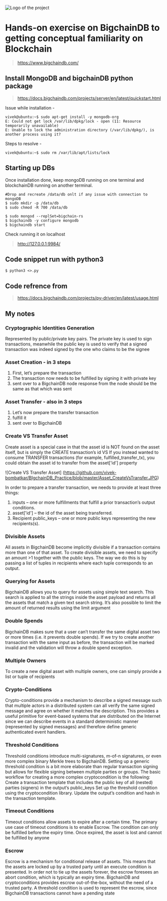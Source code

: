 ![Logo of the project](https://github.com/vivek-bombatkar/BIgchainDB_Practice/blob/master/bigchaindb_logo.JPG)

# Hands-on exercise on BigchainDB to getting conceptual familiarity on Blockchain 
> https://www.bigchaindb.com/


## Install MongoDB and bigchainDB python package
> https://docs.bigchaindb.com/projects/server/en/latest/quickstart.html

Issue while installation - 
```shell
vivek@ubuntu:~$ sudo apt-get install -y mongodb-org
E: Could not get lock /var/lib/dpkg/lock - open (11: Resource temporarily unavailable)
E: Unable to lock the administration directory (/var/lib/dpkg/), is another process using it?
```
Steps to resolve - 
```shell
vivek@ubuntu:~$ sudo rm /var/lib/apt/lists/lock
```

## Starting up DBs
Once installation done, keep mongoDB running on one terminal and blockchainDB running on another terminal.

```shell
#Drop and recreate /data/db onlt if any issue with connection to mongoDB
$ sudo mkdir -p /data/db
$ sudo chmod -R 700 /data/db

$ sudo mongod --replSet=bigchain-rs
$ bigchaindb -y configure mongodb
$ bigchaindb start
```

Check running it on localhost
> http://127.0.0.1:9984/


## Code snippet run with python3
```Shell
$ python3 <>.py
```

## Code refrence from
> https://docs.bigchaindb.com/projects/py-driver/en/latest/usage.html

## My notes

### Cryptographic Identities Generation
Represented by public/private key pairs. The private key is used to sign transactions, meanwhile the public key is used to verify that a signed transaction was indeed signed by the one who claims to be the signee

### Asset Creation - in 3 steps
1. First, let’s prepare the transaction
2. The transaction now needs to be fulfilled by signing it with private key
3. sent over to a BigchainDB node
response from the node should be the same as that which was sent

### Asset Transfer - also in 3 steps
1. Let’s now prepare the transfer transaction
2. fulfill it
3. sent over to BigchainDB

### Create VS Transfer Asset
Create asset is a special case in that the asset id is NOT found on the asset itself, but is simply the CREATE transaction’s id VS If you instead wanted to consume TRANSFER transactions (for example, fulfilled_transfer_tx), you could obtain the asset id to transfer from the asset['id'] property

![Create VS Transfer Asset] (https://github.com/vivek-bombatkar/BIgchainDB_Practice/blob/master/Asset_CreateVsTransfer.JPG)


In order to prepare a transfer transaction, we needs to provide at least three things:
1. inputs – one or more fulfillments that fulfill a prior transaction’s output conditions.
2. asset['id'] – the id of the asset being transferred.
3. Recipient public_keys – one or more public keys representing the new recipients(s).

### Divisible Assets
All assets in BigchainDB become implicitly divisible if a transaction contains more than one of that asset. To create divisible assets, we need to specify an amount >1 together with the public keys. The way we do this is by passing a list of tuples in recipients where each tuple corresponds to an output.

### Querying for Assets
BigchainDB allows you to query for assets using simple text search. This search is applied to all the strings inside the asset payload and returns all the assets that match a given text search string. It’s also possible to limit the amount of returned results using the limit argument

### Double Spends
BigchainDB makes sure that a user can’t transfer the same digital asset two or more times (i.e. it prevents double spends). If we try to create another transaction with the same input as before, the transaction will be marked invalid and the validation will throw a double spend exception.

### Multiple Owners
To create a new digital asset with multiple owners, one can simply provide a list or tuple of recipients

### Crypto-Conditions 
Crypto-conditions provide a mechanism to describe a signed message such that multiple actors in a distributed system can all verify the same signed message and agree on whether it matches the description.
This provides a useful primitive for event-based systems that are distributed on the Internet since we can describe events in a standard deterministic manner (represented by signed messages) and therefore define generic authenticated event handlers.

### Threshold Conditions
Threshold conditions introduce multi-signatures, m-of-n signatures, or even more complex binary Merkle trees to BigchainDB.
Setting up a generic threshold condition is a bit more elaborate than regular transaction signing but allows for flexible signing between multiple parties or groups.
The basic workflow for creating a more complex cryptocondition is the following:
Create a transaction template that includes the public key of all (nested) parties (signers) in the output‘s public_keys
Set up the threshold condition using the cryptocondition library. Update the output’s condition and hash in the transaction template.

### Timeout Conditions
Timeout conditions allow assets to expire after a certain time. The primary use case of timeout conditions is to enable Escrow.
The condition can only be fulfilled before the expiry time. Once expired, the asset is lost and cannot be fulfilled by anyone

### Escrow
Escrow is a mechanism for conditional release of assets.
This means that the assets are locked up by a trusted party until an execute condition is presented. In order not to tie up the assets forever, the escrow foresees an abort condition, which is typically an expiry time.
BigchainDB and cryptoconditions provides escrow out-of-the-box, without the need of a trusted party.
A threshold condition is used to represent the escrow, since BigchainDB transactions cannot have a pending state



